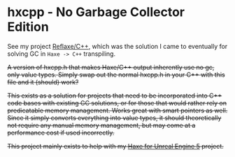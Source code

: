 # hxcpp - No Garbage Collector Edition

See my project [Reflaxe/C++](https://github.com/RobertBorghese/reflaxe.CPP), which was the solution I came to eventually for solving GC in `Haxe -> C++` transpiling.

~~A version of hxcpp.h that makes Haxe/C++ output inherently use no gc, only value types. Simply swap out the normal hxcpp.h in your C++ with this file and it (should) work?~~

~~This exists as a solution for projects that need to be incorporated into C++ code bases with existing GC solutions, or for those that would rather rely on predicatable memory management. Works great with smart pointers as well. Since it simply converts everything into value types, it should theoretically not require any manual memory management, but may come at a performance cost if used incorrectly.~~

~~This project mainly exists to help with my [Haxe for Unreal Engine 5](https://github.com/RobertBorghese/Haxe-UnrealEngine5) project.~~
